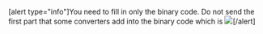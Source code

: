 [alert type="info"]You need to fill in only the binary code. Do not send the first part that some converters add into the binary code which is <img src=" data:image/png;base64..." />[/alert]